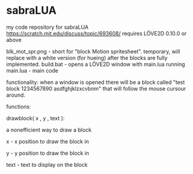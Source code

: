 # sabraLUA
my code repository for sabraLUA https://scratch.mit.edu/discuss/topic/693608/
requires LÖVE2D 0.10.0 or above

blk_mot_spr.png - short for "block Motion spritesheet". temporary, will replace with a white version (for hueing) after the blocks are fully implemented.
build.bat - opens a LÖVE2D window with main.lua running
main.lua - main code

functionality: when a window is opened there will be a block called "test block 1234567890 asdfghjklzxcvbnm" that will follow the mouse cursour around.

functions:

drawblock( x , y , text ):

a nonefficient way to draw a block

x - x position to draw the block in

y - y position to draw the block in

text - text to display on the block
